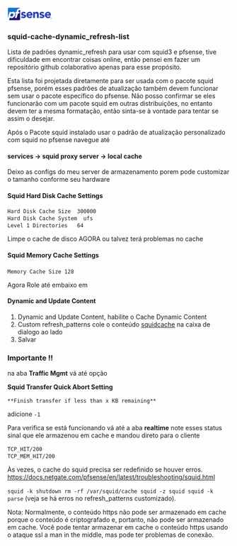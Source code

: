 <img src="images/pfsenselogo.png" alt="Pfsense" width="20%">

### squid-cache-dynamic_refresh-list

Lista de padrões dynamic_refresh para usar com squid3 e pfsense, tive dificuldade em encontrar coisas online, então pensei em fazer um repositório github colaborativo apenas para esse propósito.

Esta lista foi projetada diretamente para ser usada com o pacote squid pfsense, porém esses padrões de atualização também devem funcionar sem usar o pacote específico do pfsense.
Não posso confirmar se eles funcionarão com um pacote squid em outras distribuições, no entanto devem ter a mesma formatação, então sinta-se à vontade para tentar se assim o desejar.

Após o Pacote squid instalado usar o padrão de atualização personalizado com squid no pfsense navegue até

#### services -> squid proxy server -> local cache

Deixo as configs do meu server de armazenamento porem pode customizar o tamanho conforme seu hardware

#### Squid Hard Disk Cache Settings

    Hard Disk Cache Size  300000
    Hard Disk Cache System  ufs
    Level 1 Directories   64

Limpe o cache de disco AGORA ou talvez terá problemas no cache

#### Squid Memory Cache Settings

`Memory Cache Size 128`

Agora Role até embaixo em
#### Dynamic and Update Content

1. Dynamic and Update Content, habilite o Cache Dynamic Content
2. Custom refresh_patterns cole o conteúdo [squidcache](./squidcache) na caixa de dialogo ao lado
3. Salvar


### Importante !!
na aba **Traffic Mgmt**
vá até opção

**Squid Transfer Quick Abort Setting**

    **Finish transfer if less than x KB remaining**
adicione `-1`

Para verifica se está funcionando vá até a aba **realtime** note esses status
sinal que ele armazenou em cache e mandou direto para o cliente

    TCP_HIT/200
    TCP_MEM_HIT/200

Às vezes, o cache do squid precisa ser redefinido se houver erros. https://docs.netgate.com/pfsense/en/latest/troubleshooting/squid.html

`squid -k shutdown rm -rf /var/squid/cache squid -z squid squid -k parse` (veja se há erros no refresh_patterns customizado).

Nota: Normalmente, o conteúdo https não pode ser armazenado em cache porque o conteúdo é criptografado e, portanto, não pode ser armazenado em cache. Você pode tentar armazenar em cache o conteúdo https usando o ataque ssl a man in the middle, mas pode ter problemas de conexão.
